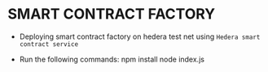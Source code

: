# SMART CONTRACT FACTORY 

- Deploying smart contract factory on hedera test net using `Hedera smart contract service`

- Run the following commands:
npm install
node index.js
